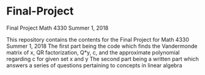 # Final-Project
Final Project Math 4330 Summer 1, 2018

This repository contains the contents for the Final Project for Math 4330 Summer 1, 2018
The first part being the code which finds the Vandermonde matrix of x, QR factorization, Q*y, c, and the approximate polynomial regarding c for given set x and y
The second part being a written part which answers a series of questions pertaining to concepts in linear algebra
